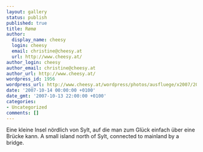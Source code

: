 ```yaml
---
layout: gallery
status: publish
published: true
title: Rømø
author:
  display_name: cheesy
  login: cheesy
  email: christine@cheesy.at
  url: http://www.cheesy.at/
author_login: cheesy
author_email: christine@cheesy.at
author_url: http://www.cheesy.at/
wordpress_id: 1956
wordpress_url: http://www.cheesy.at/wordpress/photos/ausfluege/x2007/2007-10-13/romo/
date: '2007-10-14 00:00:00 +0100'
date_gmt: '2007-10-13 22:00:00 +0100'
categories:
- Uncategorized
comments: []
---
```

<!--:de-->Eine kleine Insel nördlich von Sylt, auf die man zum Glück einfach über eine Brücke kann.
<!--:--><!--:en-->A small island north of Sylt, connected to mainland by a bridge.
<!--:-->
